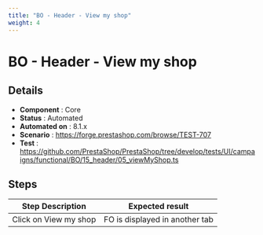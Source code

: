 ```yaml
---
title: "BO - Header - View my shop"
weight: 4
---
```


# BO - Header - View my shop
## Details
* **Component** : Core
* **Status** : Automated
* **Automated on** : 8.1.x
* **Scenario** : https://forge.prestashop.com/browse/TEST-707
* **Test** : https://github.com/PrestaShop/PrestaShop/tree/develop/tests/UI/campaigns/functional/BO/15_header/05_viewMyShop.ts

## Steps
| Step Description | Expected result |
| ----- | ----- |
| Click on View my shop | FO is displayed in another tab |

